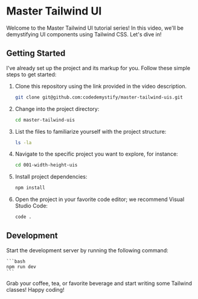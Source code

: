 # Master Tailwind UI

Welcome to the Master Tailwind UI tutorial series! In this video, we'll be demystifying UI components using Tailwind CSS. Let's dive in!

## Getting Started

I've already set up the project and its markup for you. Follow these simple steps to get started:

1. Clone this repository using the link provided in the video description.

   ```bash
   git clone git@github.com:codedemystify/master-tailwind-uis.git
   ```

2. Change into the project directory:

   ```bash
   cd master-tailwind-uis
   ```

3. List the files to familiarize yourself with the project structure:

   ```bash
   ls -la
   ```

4. Navigate to the specific project you want to explore, for instance:

   ```bash
   cd 001-width-height-uis
   ```

5. Install project dependencies:

   ```bash
   npm install
   ```

6. Open the project in your favorite code editor; we recommend Visual Studio Code:

   ```bash
   code .
   ```

## Development

Start the development server by running the following command:

    ```bash
    npm run dev
    ```

Grab your coffee, tea, or favorite beverage and start writing some Tailwind classes! Happy coding!
